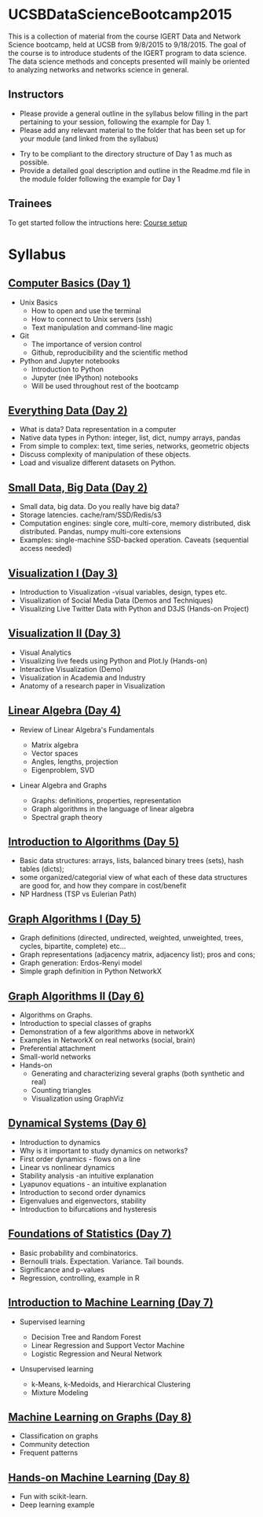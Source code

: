 # UCSBDataScienceBootcamp2015

This is a collection of material from the course IGERT Data and Network Science bootcamp, held at UCSB from 9/8/2015 to 9/18/2015.
The goal of the course is to introduce students of the IGERT program to data science. The data science methods and concepts presented will mainly be oriented to analyzing networks and networks science in general.

## Instructors

  - Please provide a general outline in the syllabus below filling in the part pertaining to your session, following the example for Day 1.
  - Please add any relevant material to the folder that has been set up for your module (and linked from the syllabus)
   * Try to be compliant to the directory structure of Day 1 as much as possible.
   * Provide a detailed goal description and outline in the Readme.md file in the module folder following the example for Day 1
  
## Trainees

To get started  follow the intructions here:
[Course setup](../..//tree/master/setup.md)

# Syllabus

## [Computer Basics (Day 1)](../..//tree/master/Day01_ComputerBasics)

  - Unix Basics
    - How to open and use the terminal
    - How to connect to Unix servers (ssh)
    - Text manipulation and command-line magic
  - Git
    - The importance of version control
    - Github, reproducibility and the scientific method
  - Python and Jupyter notebooks
    - Introduction to Python
    - Jupyter (née IPython) notebooks
    - Will be used throughout rest of the bootcamp
 
## [Everything Data (Day 2)](../..//tree/master/Day02_EverythingData)

  - What is data? Data representation in a computer
  - Native data types in Python: integer, list, dict, numpy arrays, pandas 
  - From simple to complex: text, time series, networks, geometric objects
  - Discuss complexity of manipulation of these objects. 
  - Load and visualize different datasets on Python.

## [Small Data, Big Data (Day 2)](../..//tree/master/Day02_WhatIsBigData)

  - Small data, big data. Do you really have big data? 
  - Storage latencies. cache/ram/SSD/Redis/s3 
  - Computation engines: single core, multi-core, memory distributed, disk distributed. Pandas, numpy multi-core extensions
  - Examples: single-machine SSD-backed operation. Caveats (sequential access needed)

## [Visualization I (Day 3)](../..//tree/master/Day03_Vizualization1)

  - Introduction to Visualization
      -visual variables, design, types etc.
  - Visualization of Social Media Data (Demos and Techniques)    
  - Visualizing Live Twitter Data with Python and D3JS (Hands-on Project)
  

## [Visualization II (Day 3)](../..//tree/master/Day03_Vizualization2)
  - Visual Analytics
  - Visualizing live feeds using Python and Plot.ly (Hands-on)
  - Interactive Visualization (Demo)
  - Visualization in Academia and Industry
  - Anatomy of a research paper in Visualization
  
## [Linear Algebra (Day 4)](../..//tree/master/Day04_LinearAlgebra)

  * Review of Linear Algebra's Fundamentals
    * Matrix algebra
    * Vector spaces
    * Angles, lengths, projection
    * Eigenproblem, SVD

  * Linear Algebra and Graphs
    * Graphs: definitions, properties, representation
    * Graph algorithms in the language of linear algebra
    * Spectral graph theory

## [Introduction to Algorithms (Day 5)](../..//tree/master/Day05_AlgorithmBasics)

  - Basic data structures:  arrays, lists, balanced binary trees (sets), hash tables (dicts); 
  - some organized/categorial view of what each of these data structures are good for, and how they compare in cost/benefit
  - NP Hardness (TSP vs Eulerian Path)

## [Graph Algorithms I (Day 5)](../..//tree/master/Day06_GraphAlgorithms1)

  - Graph definitions (directed, undirected, weighted, unweighted, trees, cycles, bipartite, complete) etc…
  - Graph representations (adjacency matrix, adjacency list); pros and cons; 
  - Graph generation: Erdos-Renyi model
  - Simple graph definition in Python NetworkX

## [Graph Algorithms II (Day 6)](../..//tree/master/Day06_GraphAlgorithms2)

  * Algorithms on Graphs.
  * Introduction to special classes of graphs
  * Demonstration of a few algorithms above in networkX
  * Examples in NetworkX on real networks (social, brain)
  * Preferential attachment
  * Small-world networks
  * Hands-on
     * Generating and characterizing several graphs (both synthetic and real)
     * Counting triangles
     * Visualization using GraphViz

## [Dynamical Systems (Day 6)](../..//tree/master/Day06_DynamicalSystems)

 - Introduction to dynamics
 - Why is it important to study dynamics on networks? 
 - First order dynamics - flows on a line
 - Linear vs nonlinear dynamics
 - Stability analysis -an intuitive explanation
 - Lyapunov equations - an intuitive explanation
 - Introduction to second order dynamics
 - Eigenvalues and eigenvectors, stability
 - Introduction to bifurcations and hysteresis

## [Foundations of Statistics (Day 7)](../..//tree/master/Day07_Stats)

  - Basic probability and combinatorics. 
  - Bernoulli trials. Expectation. Variance. Tail bounds.
  - Significance and p-values
  - Regression, controlling, example in R

## [Introduction to Machine Learning (Day 7)](../..//tree/master/Day07_MachineLearning1)

  - Supervised learning 
	* Decision Tree and Random Forest
	* Linear Regression and Support Vector Machine
	* Logistic Regression and Neural Network
 
  - Unsupervised learning
	* k-Means, k-Medoids, and Hierarchical Clustering
	* Mixture Modeling

## [Machine Learning on Graphs (Day 8)](../..//tree/master/Day07_MachineLearning2)

  - Classification on graphs
  - Community detection
  - Frequent patterns

## [Hands-on Machine Learning (Day 8)](../..//tree/master/Day08_MachineLearning3)

  - Fun with scikit-learn. 
  - Deep learning example
